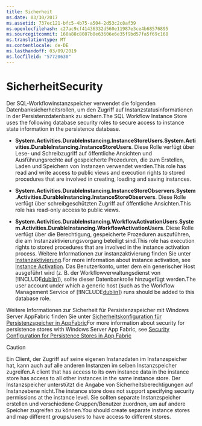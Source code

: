 ```yaml
---
title: Sicherheit
ms.date: 03/30/2017
ms.assetid: 737ec121-bfc5-4b75-a504-2d53c2c8af39
ms.openlocfilehash: c27ac9cf41436332d560e11987e3ce4b68576895
ms.sourcegitcommit: 160a88c8087b0e63606e6e35f9bd57fa5f69c168
ms.translationtype: MT
ms.contentlocale: de-DE
ms.lasthandoff: 03/09/2019
ms.locfileid: "57720630"
---
```

# <a name="security"></a><span data-ttu-id="4b96d-102">Sicherheit</span><span class="sxs-lookup"><span data-stu-id="4b96d-102">Security</span></span>
<span data-ttu-id="4b96d-103">Der SQL-Workflowinstanzspeicher verwendet die folgenden Datenbanksicherheitsrollen, um den Zugriff auf Instanzstatusinformationen in der Persistenzdatenbank zu sichern.</span><span class="sxs-lookup"><span data-stu-id="4b96d-103">The SQL Workflow Instance Store uses the following database security roles to secure access to instance state information in the persistence database.</span></span>  
  
-   <span data-ttu-id="4b96d-104">**System.Activities.DurableInstancing.InstanceStoreUsers**.</span><span class="sxs-lookup"><span data-stu-id="4b96d-104">**System.Activities.DurableInstancing.InstanceStoreUsers**.</span></span> <span data-ttu-id="4b96d-105">Diese Rolle verfügt über Lese- und Schreibzugriff auf öffentliche Ansichten und Ausführungsrechte auf gespeicherte Prozeduren, die zum Erstellen, Laden und Speichern von Instanzen verwendet werden.</span><span class="sxs-lookup"><span data-stu-id="4b96d-105">This role has read and write access to public views and execution rights to stored procedures that are involved in creating, loading and saving instances.</span></span>  
  
-   <span data-ttu-id="4b96d-106">**System.Activities.DurableInstancing.InstanceStoreObservers**.</span><span class="sxs-lookup"><span data-stu-id="4b96d-106">**System.Activities.DurableInstancing.InstanceStoreObservers**.</span></span> <span data-ttu-id="4b96d-107">Diese Rolle verfügt über schreibgeschützten Zugriff auf öffentliche Ansichten.</span><span class="sxs-lookup"><span data-stu-id="4b96d-107">This role has read-only access to public views.</span></span>  
  
-   <span data-ttu-id="4b96d-108">**System.Activities.DurableInstancing.WorkflowActivationUsers**.</span><span class="sxs-lookup"><span data-stu-id="4b96d-108">**System.Activities.DurableInstancing.WorkflowActivationUsers**.</span></span> <span data-ttu-id="4b96d-109">Diese Rolle verfügt über die Berechtigung, gespeicherte Prozeduren auszuführen, die am Instanzaktivierungsvorgang beteiligt sind.</span><span class="sxs-lookup"><span data-stu-id="4b96d-109">This role has execution rights to stored procedures that are involved in the instance activation process.</span></span> <span data-ttu-id="4b96d-110">Weitere Informationen zur instanzaktivierung finden Sie unter [Instanzaktivierung](instance-activation.md).</span><span class="sxs-lookup"><span data-stu-id="4b96d-110">For more information about instance activation, see [Instance Activation](instance-activation.md).</span></span> <span data-ttu-id="4b96d-111">Das Benutzerkonto, unter dem ein generischer Host ausgeführt wird (z. B. der Workflowverwaltungsdienst von [!INCLUDE[dublin](../../../includes/dublin-md.md)]), sollte dieser Datenbankrolle hinzugefügt werden.</span><span class="sxs-lookup"><span data-stu-id="4b96d-111">The user account under which a generic host (such as the Workflow Management Service of [!INCLUDE[dublin](../../../includes/dublin-md.md)]) runs should be added to this database role.</span></span>  
  
 <span data-ttu-id="4b96d-112">Weitere Informationen zur Sicherheit für Persistenzspeicher mit Windows Server AppFabric finden Sie unter [Sicherheitskonfiguration für Persistenzspeicher in AppFabric](https://go.microsoft.com/fwlink/?LinkId=201208)</span><span class="sxs-lookup"><span data-stu-id="4b96d-112">For more information about security for persistence stores with Windows Server App Fabric, see [Security Configuration for Persistence Stores in App Fabric](https://go.microsoft.com/fwlink/?LinkId=201208)</span></span>  
  
> [!CAUTION]
>  <span data-ttu-id="4b96d-113">Ein Client, der Zugriff auf seine eigenen Instanzdaten im Instanzspeicher hat, kann auch auf alle anderen Instanzen im selben Instanzspeicher zugreifen.</span><span class="sxs-lookup"><span data-stu-id="4b96d-113">A client that has access to its own instance data in the instance store has access to all other instances in the same instance store.</span></span> <span data-ttu-id="4b96d-114">Der Instanzspeicher unterstützt die Angabe von Sicherheitsberechtigungen auf Instanzebene nicht.</span><span class="sxs-lookup"><span data-stu-id="4b96d-114">The instance store does not support specifying security permissions at the instance level.</span></span> <span data-ttu-id="4b96d-115">Sie sollten separate Instanzspeicher erstellen und verschiedene Gruppen/Benutzer zuordnen, um auf andere Speicher zugreifen zu können.</span><span class="sxs-lookup"><span data-stu-id="4b96d-115">You should create separate instance stores and map different groups/users to have access to different stores.</span></span>

